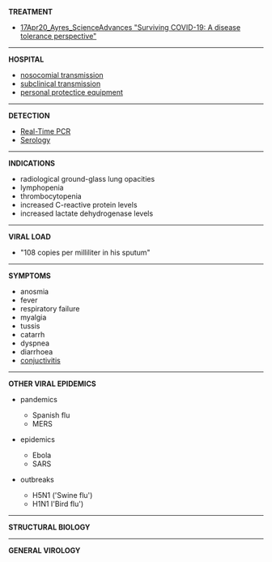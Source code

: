 **TREATMENT**
 - [17Apr20_Ayres_ScienceAdvances "Surviving COVID-19: A disease tolerance perspective"](https://advances.sciencemag.org/content/early/2020/04/16/sciadv.abc1518/tab-pdf)
---
**HOSPITAL**
 - [nosocomial transmission](../master/nosocomial_transmission.md)
 - [subclinical transmission](../master/subclinical_transmission.md)
 - [personal protectice equipment](../master/ppe.md)
---
**DETECTION**
 - [Real-Time PCR](../master/RT-PCR.md)
 - [Serology](../master/serology.md)
---
**INDICATIONS**
 - radiological ground-glass lung opacities
 - lymphopenia
 - thrombocytopenia
 - increased C-reactive protein levels
 - increased lactate dehydrogenase levels

---
**VIRAL LOAD**
 - "108 copies per milliliter in his sputum"
---
**SYMPTOMS**
 - anosmia
 - fever
 - respiratory failure
 - myalgia
 - tussis 
 - catarrh
 - dyspnea
 - diarrhoea
 - [conjuctivitis](../master/conjunctivitis.md)
---
**OTHER VIRAL EPIDEMICS**
 - pandemics
   - Spanish flu 
   - MERS
    
 - epidemics
   - Ebola
   - SARS
    
 - outbreaks
   - H5N1 ('Swine flu')
   - H1N1 I'Bird flu')


---
**STRUCTURAL BIOLOGY**
 
 
---
**GENERAL VIROLOGY**
